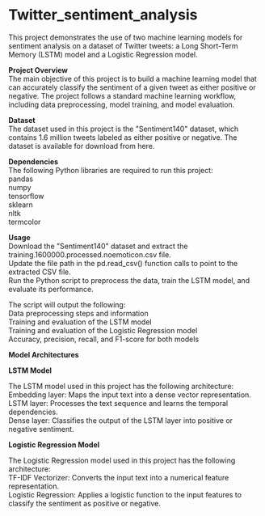 # Twitter_sentiment_analysis<br />
This project demonstrates the use of two machine learning models for sentiment analysis on a dataset of Twitter tweets: a Long Short-Term Memory (LSTM) model and a Logistic Regression model.<br />

**Project Overview**<br />
The main objective of this project is to build a machine learning model that can accurately classify the sentiment of a given tweet as either positive or negative. The project follows a standard machine learning workflow, including data preprocessing, model training, and model evaluation.<br />

**Dataset**<br />
The dataset used in this project is the "Sentiment140" dataset, which contains 1.6 million tweets labeled as either positive or negative. The dataset is available for download from here.<br />

**Dependencies**<br />
The following Python libraries are required to run this project:<br />
pandas<br />
numpy<br />
tensorflow<br />
sklearn<br />
nltk<br />
termcolor<br />

**Usage**<br />
Download the "Sentiment140" dataset and extract the training.1600000.processed.noemoticon.csv file.<br />
Update the file path in the pd.read_csv() function calls to point to the extracted CSV file.<br />
Run the Python script to preprocess the data, train the LSTM model, and evaluate its performance.<br />

The script will output the following:<br />
Data preprocessing steps and information<br />
Training and evaluation of the LSTM model<br />
Training and evaluation of the Logistic Regression model<br />
Accuracy, precision, recall, and F1-score for both models<br />

**Model Architectures**<br />

**LSTM Model**<br />

The LSTM model used in this project has the following architecture:<br />
Embedding layer: Maps the input text into a dense vector representation.<br />
LSTM layer: Processes the text sequence and learns the temporal dependencies.<br />
Dense layer: Classifies the output of the LSTM layer into positive or negative sentiment.<br />

**Logistic Regression Model**<br />

The Logistic Regression model used in this project has the following architecture:<br />
TF-IDF Vectorizer: Converts the input text into a numerical feature representation.<br />
Logistic Regression: Applies a logistic function to the input features to classify the sentiment as positive or negative.<br />

